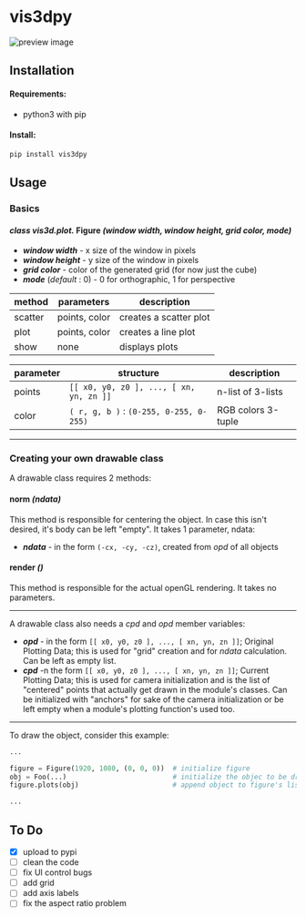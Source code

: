 # vis3dpy
![preview image](https://github.com/LukasDrsman/vis3dpy/blob/main/assets/coil.png)

## Installation
#### Requirements:
 * python3 with pip

#### Install:
```sh
pip install vis3dpy
```

## Usage
### Basics
#### *class* *vis3d.plot.* Figure *(window width, window height, grid color, mode)*
 * ***window width*** - x size of the window in pixels
 * ***window height*** - y size of the window in pixels
 * ***grid color*** - color of the generated grid (for now just the cube)
 * ***mode*** (*default* : 0) - 0 for orthographic, 1 for perspective

| method | parameters | description |
|--------|------------|-------------|
| scatter | points, color  | creates a scatter plot |
| plot | points, color | creates a line plot |
| show | none | displays plots |

| parameter | structure | description |
|-----------|--------------------|-------------|
| points    | `[[ x0, y0, z0 ], ..., [ xn, yn, zn ]]` | n-list of 3-lists |
| color     | `( r, g, b )` : `(0-255, 0-255, 0-255)` | RGB colors 3-tuple |

****

### Creating your own drawable class
A drawable class requires 2 methods:
#### norm *(ndata)*
This method is responsible for centering the object. In case this isn't desired, it's body can be left "empty". It takes 1 parameter, ndata:
 * ***ndata*** - in the form `(-cx, -cy, -cz)`, created from *opd* of all objects

#### render *()*
This method is responsible for the actual openGL rendering. It takes no parameters.
****
A drawable class also needs a *cpd* and *opd* member variables:
 * ***opd*** - in  the form `[[ x0, y0, z0 ], ..., [ xn, yn, zn ]]`; Original Plotting Data; this is used for "grid" creation and for *ndata* calculation. Can be left as empty list.
 * ***cpd*** -n the form `[[ x0, y0, z0 ], ..., [ xn, yn, zn ]]`; Current Plotting Data; this is used for camera initialization and is the list of "centered" points that actually get drawn in the module's classes. Can be initialized with "anchors" for sake of the camera initialization or be left empty when a module's plotting function's used too.
****
To draw the object, consider this example:
```py
...

figure = Figure(1920, 1080, (0, 0, 0))  # initialize figure
obj = Foo(...)                          # initialize the objec to be drawn
figure.plots(obj)                       # append object to figure's list of plots

...
```
## To Do
 - [x] upload to pypi
 - [ ] clean the code
 - [ ] fix UI control bugs
 - [ ] add grid
 - [ ] add axis labels
 - [ ] fix the aspect ratio problem
